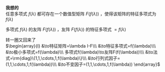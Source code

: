**我想的**  
任意多项式 $f(\lambda)$ 都可存在一个数值型矩阵 $F(f(\lambda))$ ，使得该矩阵的特征多项式为 $f(\lambda)$  
  
多项式 $f(\lambda)$ 的友阵 $F(f(\lambda))$ ，友阵 $F(f(\lambda))$ 的特征多项式 $=f(\lambda)$  
  
转一圈又回来了  
$\begin{array}{l}  
&\to特征矩阵=\lambda I-F\\\  
&\to特征多项式=f(\lambda)\\\  
&\to极小多项式=f(\lambda)\\\  
多项式f(\lambda)\to友阵F(f(\lambda))\\\  
&\to法式=\rm{diag}\{1,1,\cdots,1,f(\lambda)\}\\\  
&\to行列式因子=(1,1,\cdots,1,f(\lambda))\\\  
&\to不变因子=(1,1,\cdots,1,f(\lambda))  
\end{array}$  
  
